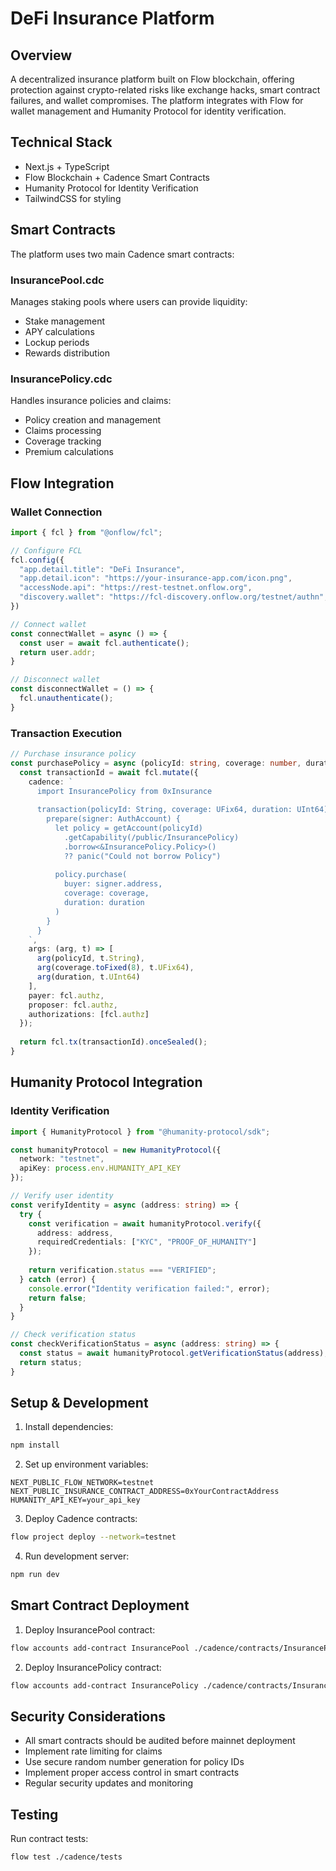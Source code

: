 # DeFi Insurance Platform

## Overview
A decentralized insurance platform built on Flow blockchain, offering protection against crypto-related risks like exchange hacks, smart contract failures, and wallet compromises. The platform integrates with Flow for wallet management and Humanity Protocol for identity verification.

## Technical Stack
- Next.js + TypeScript
- Flow Blockchain + Cadence Smart Contracts
- Humanity Protocol for Identity Verification
- TailwindCSS for styling

## Smart Contracts
The platform uses two main Cadence smart contracts:

### InsurancePool.cdc
Manages staking pools where users can provide liquidity:
- Stake management
- APY calculations
- Lockup periods
- Rewards distribution

### InsurancePolicy.cdc
Handles insurance policies and claims:
- Policy creation and management
- Claims processing
- Coverage tracking
- Premium calculations

## Flow Integration

### Wallet Connection
```typescript
import { fcl } from "@onflow/fcl";

// Configure FCL
fcl.config({
  "app.detail.title": "DeFi Insurance",
  "app.detail.icon": "https://your-insurance-app.com/icon.png",
  "accessNode.api": "https://rest-testnet.onflow.org",
  "discovery.wallet": "https://fcl-discovery.onflow.org/testnet/authn",
})

// Connect wallet
const connectWallet = async () => {
  const user = await fcl.authenticate();
  return user.addr;
}

// Disconnect wallet
const disconnectWallet = () => {
  fcl.unauthenticate();
}
```

### Transaction Execution
```typescript
// Purchase insurance policy
const purchasePolicy = async (policyId: string, coverage: number, duration: number) => {
  const transactionId = await fcl.mutate({
    cadence: `
      import InsurancePolicy from 0xInsurance
      
      transaction(policyId: String, coverage: UFix64, duration: UInt64) {
        prepare(signer: AuthAccount) {
          let policy = getAccount(policyId)
            .getCapability(/public/InsurancePolicy)
            .borrow<&InsurancePolicy.Policy>()
            ?? panic("Could not borrow Policy")
            
          policy.purchase(
            buyer: signer.address,
            coverage: coverage,
            duration: duration
          )
        }
      }
    `,
    args: (arg, t) => [
      arg(policyId, t.String),
      arg(coverage.toFixed(8), t.UFix64),
      arg(duration, t.UInt64)
    ],
    payer: fcl.authz,
    proposer: fcl.authz,
    authorizations: [fcl.authz]
  });
  
  return fcl.tx(transactionId).onceSealed();
}
```

## Humanity Protocol Integration

### Identity Verification
```typescript
import { HumanityProtocol } from "@humanity-protocol/sdk";

const humanityProtocol = new HumanityProtocol({
  network: "testnet",
  apiKey: process.env.HUMANITY_API_KEY
});

// Verify user identity
const verifyIdentity = async (address: string) => {
  try {
    const verification = await humanityProtocol.verify({
      address: address,
      requiredCredentials: ["KYC", "PROOF_OF_HUMANITY"]
    });
    
    return verification.status === "VERIFIED";
  } catch (error) {
    console.error("Identity verification failed:", error);
    return false;
  }
}

// Check verification status
const checkVerificationStatus = async (address: string) => {
  const status = await humanityProtocol.getVerificationStatus(address);
  return status;
}
```

## Setup & Development

1. Install dependencies:
```bash
npm install
```

2. Set up environment variables:
```env
NEXT_PUBLIC_FLOW_NETWORK=testnet
NEXT_PUBLIC_INSURANCE_CONTRACT_ADDRESS=0xYourContractAddress
HUMANITY_API_KEY=your_api_key
```

3. Deploy Cadence contracts:
```bash
flow project deploy --network=testnet
```

4. Run development server:
```bash
npm run dev
```

## Smart Contract Deployment

1. Deploy InsurancePool contract:
```bash
flow accounts add-contract InsurancePool ./cadence/contracts/InsurancePool.cdc
```

2. Deploy InsurancePolicy contract:
```bash
flow accounts add-contract InsurancePolicy ./cadence/contracts/InsurancePolicy.cdc
```

## Security Considerations
- All smart contracts should be audited before mainnet deployment
- Implement rate limiting for claims
- Use secure random number generation for policy IDs
- Implement proper access control in smart contracts
- Regular security updates and monitoring

## Testing
Run contract tests:
```bash
flow test ./cadence/tests
```
